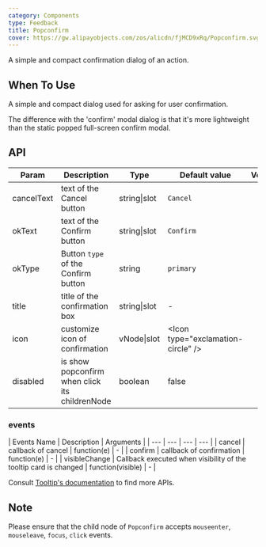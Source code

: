 ```yaml
---
category: Components
type: Feedback
title: Popconfirm
cover: https://gw.alipayobjects.com/zos/alicdn/fjMCD9xRq/Popconfirm.svg
---
```


A simple and compact confirmation dialog of an action.

## When To Use

A simple and compact dialog used for asking for user confirmation.

The difference with the 'confirm' modal dialog is that it's more lightweight than the static popped full-screen confirm modal.

## API

| Param | Description | Type | Default value | Version |
| --- | --- | --- | --- | --- |
| cancelText | text of the Cancel button | string\|slot | `Cancel` |  |
| okText | text of the Confirm button | string\|slot | `Confirm` |  |
| okType | Button `type` of the Confirm button | string | `primary` |  |
| title | title of the confirmation box | string\|slot | - |  |
| icon | customize icon of confirmation | vNode\|slot | &lt;Icon type="exclamation-circle" /&gt; |  |
| disabled | is show popconfirm when click its childrenNode | boolean | false | |

### events

| Events Name | Description | Arguments |
| --- | --- | --- | --- |
| cancel | callback of cancel | function(e) | - |
| confirm | callback of confirmation | function(e) | - |
| visibleChange | Callback executed when visibility of the tooltip card is changed | function(visible) | - |

Consult [Tooltip's documentation](/components/tooltip/#API) to find more APIs.

## Note

Please ensure that the child node of `Popconfirm` accepts `mouseenter`, `mouseleave`, `focus`, `click` events.
